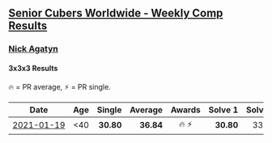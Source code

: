 <style>table {white-space: nowrap;}</style>

## [Senior Cubers Worldwide - Weekly Comp Results](/scw-comp/results/)
### [Nick Agatyn](README.md)
#### 3x3x3 Results

<span style="white-space: nowrap;">🔥 = PR average</span>, <span style="white-space: nowrap;">⚡ = PR single</span>.

| Date | Age | Single | Average | Awards | Solve 1 | Solve 2 | Solve 3 | Solve 4 | Solve 5 | Video |
| :--: | :--: | --: | --: | :--: | --: | --: | --: | --: | --: | :-- |
| [2021-01-19](../../results/2021-01-19/333.md) | <40 | **30.80** | **36.84** | 🔥 ⚡ | **30.80** | 33.62 | 41.00 | 37.69 | 39.20 | [Desktop](https://www.facebook.com/757743227/videos/10160878473693228) / [Mobile](https://m.facebook.com/757743227/videos/10160878473693228) |


<!-- Global site tag (gtag.js) - Google Analytics -->
<script async src="https://www.googletagmanager.com/gtag/js?id=UA-86348435-3"></script>
<script>window.dataLayer = window.dataLayer || []; function gtag() {dataLayer.push(arguments);} gtag('js', new Date()); gtag('config', 'UA-86348435-3');</script>
